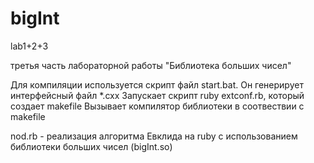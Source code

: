 bigInt
======

lab1+2+3

третья часть лабораторной работы "Библиотека больших чисел"

Для компиляции используется скрипт файл start.bat.
Он генерирует интерфейсный файл *.cxx
Запускает скрипт ruby extconf.rb, который создает makefile
Вызывает компилятор библиотеки в соотвествии с makefile

nod.rb - реализация алгоритма Евклида на ruby с использованием библиотеки больших чисел (bigInt.so)
